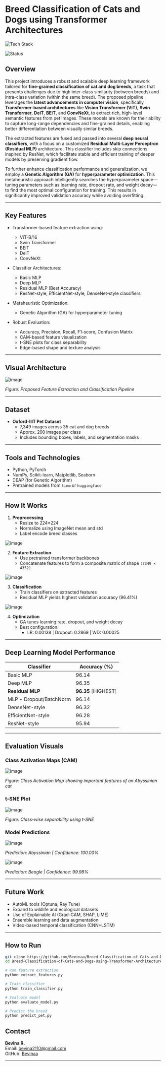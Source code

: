 # Breed Classification of Cats and Dogs using Transformer Architectures

![Tech Stack](https://img.shields.io/badge/tech%20stack-Python%20%7C%20Transformers%20%7C%20Deep%20Learning-blue)

![Status](https://img.shields.io/badge/status-Project%20Complete-brightgreen)

## Overview

This project introduces a robust and scalable deep learning framework tailored for **fine-grained classification of cat and dog breeds**, a task that presents challenges due to high inter-class similarity (between breeds) and intra-class variation (within the same breed). The proposed pipeline leverages the **latest advancements in computer vision**, specifically **Transformer-based architectures** like **Vision Transformer (ViT)**, **Swin Transformer**, **DeiT**, **BEiT**, and **ConvNeXt**, to extract rich, high-level semantic features from pet images. These models are known for their ability to capture long-range dependencies and fine-grained details, enabling better differentiation between visually similar breeds.

The extracted features are fused and passed into several **deep neural classifiers**, with a focus on a customized **Residual Multi-Layer Perceptron (Residual MLP)** architecture. This classifier includes skip connections inspired by ResNet, which facilitate stable and efficient training of deeper models by preserving gradient flow.

To further enhance classification performance and generalization, we employ a **Genetic Algorithm (GA)** for **hyperparameter optimization**. This metaheuristic approach intelligently searches the hyperparameter space—tuning parameters such as learning rate, dropout rate, and weight decay—to find the most optimal configuration for training. This results in significantly improved validation accuracy while avoiding overfitting.

---

## Key Features

- Transformer-based feature extraction using:
  - ViT-B/16
  - Swin Transformer
  - BEiT
  - DeiT
  - ConvNeXt

- Classifier Architectures:
  - Basic MLP
  - Deep MLP
  - Residual MLP (Best Accuracy)
  - ResNet-style, EfficientNet-style, DenseNet-style classifiers

- Metaheuristic Optimization:
  - Genetic Algorithm (GA) for hyperparameter tuning

- Robust Evaluation:
  - Accuracy, Precision, Recall, F1-score, Confusion Matrix
  - CAM-based feature visualization
  - t-SNE plots for class separability
  - Edge-based shape and texture analysis

---

## Visual Architecture

![image](https://github.com/user-attachments/assets/5e35a3e4-8011-4e00-b3ae-1d72d4fd9c88)

*Figure: Proposed Feature Extraction and Classification Pipeline*

---

## Dataset

- **Oxford-IIIT Pet Dataset**
  - 7,349 images across 35 cat and dog breeds
  - Approx. 200 images per class
  - Includes bounding boxes, labels, and segmentation masks

---

## Tools and Technologies

- Python, PyTorch
- NumPy, Scikit-learn, Matplotlib, Seaborn
- DEAP (for Genetic Algorithm)
- Pretrained models from `timm` or `huggingface`

---

## How It Works

1. **Preprocessing**
   - Resize to 224×224
   - Normalize using ImageNet mean and std
   - Label encode breed classes
   
![image](https://github.com/user-attachments/assets/393c74b5-6841-4450-804c-7838ca29f685)

2. **Feature Extraction**
   - Use pretrained transformer backbones
   - Concatenate features to form a composite matrix of shape `(7349 × 4352)`

![image](https://github.com/user-attachments/assets/f1cd9b66-6466-4c8c-9f99-8e0565d4593b) 

3. **Classification**
   - Train classifiers on extracted features
   - Residual MLP yields highest validation accuracy (96.41%)
    
![image](https://github.com/user-attachments/assets/8d1a69c5-c4c8-4c68-87cc-3aeb8c14c50d)

4. **Optimization**
   - GA tunes learning rate, dropout, and weight decay
   - Best configuration:
     - LR: 0.00138 | Dropout: 0.2869 | WD: 0.00025

---

## Deep Learning Model Performance

| Classifier | Accuracy (%) |
|------------|--------------|
| Basic MLP | 96.14 |
| Deep MLP | 96.35 |
| **Residual MLP** | **96.35** [HIGHEST]|
| MLP + Dropout/BatchNorm | 96.14 |
| DenseNet-style | 96.32 |
| EfficientNet-style | 96.28 |
| ResNet-style | 95.94 |

---

## Evaluation Visuals

### Class Activation Maps (CAM)

![image](https://github.com/user-attachments/assets/e83a1a70-f608-45de-9849-a31e6f08f20f)

*Figure: Class Activation Map showing important features of an Abyssinian cat*

### t-SNE Plot

![image](https://github.com/user-attachments/assets/1ab1eff2-6e0b-475a-9d69-67330e7e64d0)

*Figure: Class-wise separability using t-SNE*

### Model Predictions

![image](https://github.com/user-attachments/assets/c0b85a53-7042-4164-ba18-daab92fc3b40)

*Prediction: Abyssinian | Confidence: 100.00%*

![image](https://github.com/user-attachments/assets/17b53a27-cc3e-44b8-9d52-8f020ef383a5)

*Prediction: Beagle | Confidence: 99.98%*

---

## Future Work

- AutoML tools (Optuna, Ray Tune)
- Expand to wildlife and ecological datasets
- Use of Explainable AI (Grad-CAM, SHAP, LIME)
- Ensemble learning and data augmentation
- Video-based temporal classification (CNN+LSTM)

---

## How to Run

```bash
git clone https://github.com/Bevinaa/Breed-Classification-of-Cats-and-Dogs-Using-Transformer-Architecture
cd Breed-Classification-of-Cats-and-Dogs-Using-Transformer-Architecture

# Run feature extraction
python extract_features.py

# Train classifier
python train_classifier.py

# Evaluate model
python evaluate_model.py

# Predict the breed
python predict_pet.py
```

## Contact

**Bevina R.**  
Email: bevina2110@gmail.com  
GitHub: [Bevinaa](https://github.com/Bevinaa)

---

